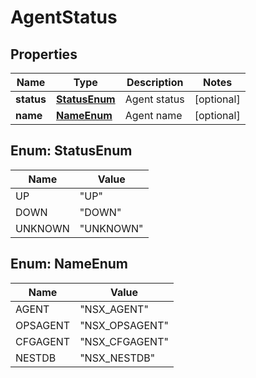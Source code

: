 # AgentStatus

## Properties
Name | Type | Description | Notes
------------ | ------------- | ------------- | -------------
**status** | [**StatusEnum**](#StatusEnum) | Agent status |  [optional]
**name** | [**NameEnum**](#NameEnum) | Agent name |  [optional]

<a name="StatusEnum"></a>
## Enum: StatusEnum
Name | Value
---- | -----
UP | &quot;UP&quot;
DOWN | &quot;DOWN&quot;
UNKNOWN | &quot;UNKNOWN&quot;

<a name="NameEnum"></a>
## Enum: NameEnum
Name | Value
---- | -----
AGENT | &quot;NSX_AGENT&quot;
OPSAGENT | &quot;NSX_OPSAGENT&quot;
CFGAGENT | &quot;NSX_CFGAGENT&quot;
NESTDB | &quot;NSX_NESTDB&quot;
